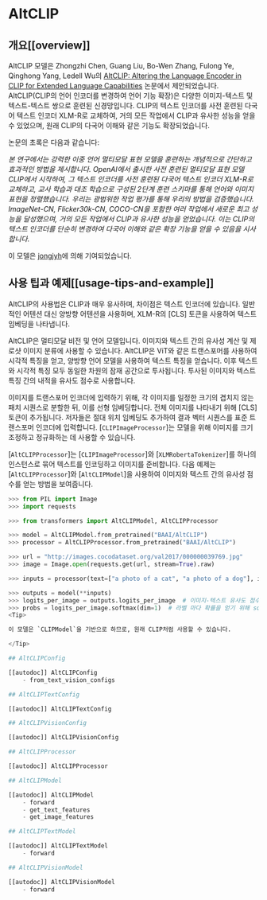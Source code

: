 # AltCLIP

## 개요[[overview]]

AltCLIP 모델은 Zhongzhi Chen, Guang Liu, Bo-Wen Zhang, Fulong Ye, Qinghong Yang, Ledell Wu의 [AltCLIP: Altering the Language Encoder in CLIP for Extended Language Capabilities](https://arxiv.org/abs/2211.06679v2) 논문에서 제안되었습니다. AltCLIP(CLIP의 언어 인코더를 변경하여 언어 기능 확장)은 다양한 이미지-텍스트 및 텍스트-텍스트 쌍으로 훈련된 신경망입니다. CLIP의 텍스트 인코더를 사전 훈련된 다국어 텍스트 인코더 XLM-R로 교체하여, 거의 모든 작업에서 CLIP과 유사한 성능을 얻을 수 있었으며, 원래 CLIP의 다국어 이해와 같은 기능도 확장되었습니다.

논문의 초록은 다음과 같습니다:

*본 연구에서는 강력한 이중 언어 멀티모달 표현 모델을 훈련하는 개념적으로 간단하고 효과적인 방법을 제시합니다. OpenAI에서 출시한 사전 훈련된 멀티모달 표현 모델 CLIP에서 시작하여, 그 텍스트 인코더를 사전 훈련된 다국어 텍스트 인코더 XLM-R로 교체하고, 교사 학습과 대조 학습으로 구성된 2단계 훈련 스키마를 통해 언어와 이미지 표현을 정렬했습니다. 우리는 광범위한 작업 평가를 통해 우리의 방법을 검증했습니다. ImageNet-CN, Flicker30k-CN, COCO-CN을 포함한 여러 작업에서 새로운 최고 성능을 달성했으며, 거의 모든 작업에서 CLIP과 유사한 성능을 얻었습니다. 이는 CLIP의 텍스트 인코더를 단순히 변경하여 다국어 이해와 같은 확장 기능을 얻을 수 있음을 시사합니다.*

이 모델은 [jongjyh](https://huggingface.co/jongjyh)에 의해 기여되었습니다.

## 사용 팁과 예제[[usage-tips-and-example]]

AltCLIP의 사용법은 CLIP과 매우 유사하며, 차이점은 텍스트 인코더에 있습니다. 일반적인 어텐션 대신 양방향 어텐션을 사용하며, XLM-R의 [CLS] 토큰을 사용하여 텍스트 임베딩을 나타냅니다.

AltCLIP은 멀티모달 비전 및 언어 모델입니다. 이미지와 텍스트 간의 유사성 계산 및 제로샷 이미지 분류에 사용할 수 있습니다. AltCLIP은 ViT와 같은 트랜스포머를 사용하여 시각적 특징을 얻고, 양방향 언어 모델을 사용하여 텍스트 특징을 얻습니다. 이후 텍스트와 시각적 특징 모두 동일한 차원의 잠재 공간으로 투사됩니다. 투사된 이미지와 텍스트 특징 간의 내적을 유사도 점수로 사용합니다.

이미지를 트랜스포머 인코더에 입력하기 위해, 각 이미지를 일정한 크기의 겹치지 않는 패치 시퀀스로 분할한 뒤, 이를 선형 임베딩합니다. 전체 이미지를 나타내기 위해 [CLS] 토큰이 추가됩니다. 저자들은 절대 위치 임베딩도 추가하여 결과 벡터 시퀀스를 표준 트랜스포머 인코더에 입력합니다. [`CLIPImageProcessor`]는 모델을 위해 이미지를 크기 조정하고 정규화하는 데 사용할 수 있습니다.

[`AltCLIPProcessor`]는 [`CLIPImageProcessor`]와 [`XLMRobertaTokenizer`]를 하나의 인스턴스로 묶어 텍스트를 인코딩하고 이미지를 준비합니다. 다음 예제는 [`AltCLIPProcessor`]와 [`AltCLIPModel`]을 사용하여 이미지와 텍스트 간의 유사성 점수를 얻는 방법을 보여줍니다.
```python
>>> from PIL import Image
>>> import requests

>>> from transformers import AltCLIPModel, AltCLIPProcessor

>>> model = AltCLIPModel.from_pretrained("BAAI/AltCLIP")
>>> processor = AltCLIPProcessor.from_pretrained("BAAI/AltCLIP")

>>> url = "http://images.cocodataset.org/val2017/000000039769.jpg"
>>> image = Image.open(requests.get(url, stream=True).raw)

>>> inputs = processor(text=["a photo of a cat", "a photo of a dog"], images=image, return_tensors="pt", padding=True)

>>> outputs = model(**inputs)
>>> logits_per_image = outputs.logits_per_image  # 이미지-텍스트 유사도 점수
>>> probs = logits_per_image.softmax(dim=1)  # 라벨 마다 확률을 얻기 위해 softmax 적용
<Tip>

이 모델은 `CLIPModel`을 기반으로 하므로, 원래 CLIP처럼 사용할 수 있습니다.

</Tip>

## AltCLIPConfig

[[autodoc]] AltCLIPConfig
    - from_text_vision_configs

## AltCLIPTextConfig

[[autodoc]] AltCLIPTextConfig

## AltCLIPVisionConfig

[[autodoc]] AltCLIPVisionConfig

## AltCLIPProcessor

[[autodoc]] AltCLIPProcessor

## AltCLIPModel

[[autodoc]] AltCLIPModel
    - forward
    - get_text_features
    - get_image_features

## AltCLIPTextModel

[[autodoc]] AltCLIPTextModel
    - forward

## AltCLIPVisionModel

[[autodoc]] AltCLIPVisionModel
    - forward
